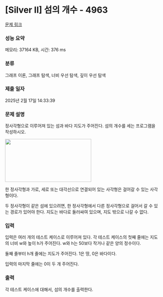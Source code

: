 # [Silver II] 섬의 개수 - 4963 

[문제 링크](https://www.acmicpc.net/problem/4963) 

### 성능 요약

메모리: 37164 KB, 시간: 376 ms

### 분류

그래프 이론, 그래프 탐색, 너비 우선 탐색, 깊이 우선 탐색

### 제출 일자

2025년 2월 17일 14:33:39

### 문제 설명

<p style="user-select: auto !important;">정사각형으로 이루어져 있는 섬과 바다 지도가 주어진다. 섬의 개수를 세는 프로그램을 작성하시오.</p>

<p style="user-select: auto !important;"><img alt="" src="" style="width: 283px; height: 141px; user-select: auto !important;"></p>

<p style="user-select: auto !important;">한 정사각형과 가로, 세로 또는 대각선으로 연결되어 있는 사각형은 걸어갈 수 있는 사각형이다. </p>

<p style="user-select: auto !important;">두 정사각형이 같은 섬에 있으려면, 한 정사각형에서 다른 정사각형으로 걸어서 갈 수 있는 경로가 있어야 한다. 지도는 바다로 둘러싸여 있으며, 지도 밖으로 나갈 수 없다.</p>

### 입력 

 <p style="user-select: auto !important;">입력은 여러 개의 테스트 케이스로 이루어져 있다. 각 테스트 케이스의 첫째 줄에는 지도의 너비 w와 높이 h가 주어진다. w와 h는 50보다 작거나 같은 양의 정수이다.</p>

<p style="user-select: auto !important;">둘째 줄부터 h개 줄에는 지도가 주어진다. 1은 땅, 0은 바다이다.</p>

<p style="user-select: auto !important;">입력의 마지막 줄에는 0이 두 개 주어진다.</p>

### 출력 

 <p style="user-select: auto !important;">각 테스트 케이스에 대해서, 섬의 개수를 출력한다.</p>

